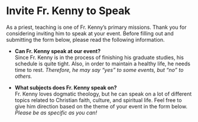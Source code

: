 # Invite Fr. Kenny to Speak

As a priest, teaching is one of Fr. Kenny’s primary missions. Thank you for considering inviting him to speak at your event. Before filling out and submitting the form below, please read the following information.

- **Can Fr. Kenny speak at our event?**
  <br />Since Fr. Kenny is in the process of finishing his graduate studies, his schedule is quite tight. Also, in order to maintain a healthy life, he needs time to rest. _Therefore, he may say “yes” to some events, but “no” to others._

- **What subjects does Fr. Kenny speak on?**
  <br />Fr. Kenny loves dogmatic theology, but he can speak on a lot of different topics related to Christian faith, culture, and spiritual life. Feel free to give him direction based on the theme of your event in the form below. _Please be as specific as you can!_
